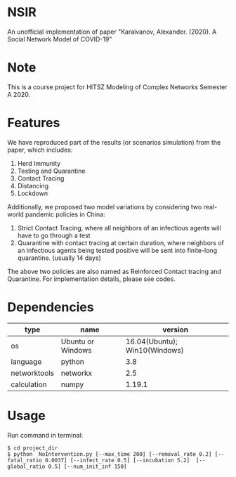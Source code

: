 # NSIR  
An unofficial implementation of paper "Karaivanov, Alexander. (2020). A Social Network Model of COVID-19"  
# Note  
This is a course project for HITSZ Modeling of Complex Networks Semester A 2020.   
# Features  
We have reproduced part of the results (or scenarios simulation) from the paper, which includes:  
1. Herd Immunity  
2. Testing and Quarantine  
3. Contact Tracing  
4. Distancing  
5. Lockdown  

Additionally, we proposed two model variations by considering two real-world pandemic policies in China:  
1. Strict Contact Tracing, where all neighbors of an infectious agents will have to go through a test  
2. Quarantine with contact tracing at certain duration, where neighbors of an infectious agents being tested positive will be sent into finite-long quarantine. (usually 14 days)  

The above two policies are also named as Reinforced Contact tracing and Quarantine. For implementation details, please see codes.  
# Dependencies   
|type|name|version|  
|-----|-----|-----|  
|os|Ubuntu or Windows|16.04(Ubuntu); Win10(Windows)|  
|language|python|3.8|  
|networktools|networkx|2.5|  
|calculation|numpy|1.19.1|  
# Usage  
Run command in terminal:  
```shell  
$ cd project_dir  
$ python  NoIntervention.py [--max_time 200] [--removal_rate 0.2] [--fatal_ratio 0.0037] [--infect_rate 0.5] [--incubation 5.2]  [--global_ratio 0.5] [--num_init_inf 150]  
```    
